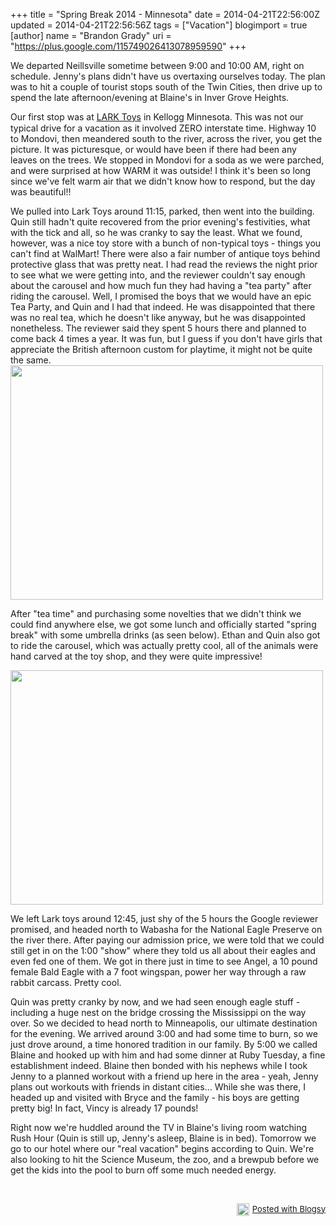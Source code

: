 +++
title = "Spring Break 2014 - Minnesota"
date = 2014-04-21T22:56:00Z
updated = 2014-04-21T22:56:56Z
tags = ["Vacation"]
blogimport = true 
[author]
	name = "Brandon Grady"
	uri = "https://plus.google.com/115749026413078959590"
+++

<p>We departed Neillsville sometime between 9:00 and 10:00 AM, right on schedule. Jenny's plans didn't have us overtaxing ourselves today. The plan was to hit a couple of tourist stops south of the Twin Cities, then drive up to spend the late afternoon/evening at Blaine's in Inver Grove Heights.</p><p>Our first stop was at <a href="http://www.larktoys.com/" target="_blank" style="line-height: 1.3em;">LARK Toys</a> in Kellogg Minnesota. This was not our typical drive for a vacation as it involved ZERO interstate time. Highway 10 to Mondovi, then meandered south to the river, across the river, you get the picture. It was picturesque, or would have been if there had been any leaves on the trees. We stopped in Mondovi for a soda as we were parched, and were surprised at how WARM it was outside! I think it's been so long since we've felt warm air that we didn't know how to respond, but the day was beautiful!!</p><p>We pulled into Lark Toys around 11:15, parked, then went into the building. Quin still hadn't quite recovered from the prior evening's festivities, what with the tick and all, so he was cranky to say the least. What we found, however, was a nice toy store with a bunch of non-typical toys - things you can't find at WalMart! There were also a fair number of antique toys behind protective glass that was pretty neat. I had read the reviews the night prior to see what we were getting into, and the reviewer couldn't say enough about the carousel and how much fun they had having a "tea party" after riding the carousel. Well, I promised the boys that we would have an epic Tea Party, and Quin and I had that indeed. He was disappointed that there was no real tea, which he doesn't like anyway, but he was disappointed nonetheless. The reviewer said they spent 5 hours there and planned to come back 4 times a year. It was fun, but I guess if you don't have girls that appreciate the British afternoon custom for playtime, it might not be quite the same.<a href="https://lh5.googleusercontent.com/-gi__KT45vnA/U1XofeIm4VI/AAAAAAAAhVE/S_0_tyoiRgE/s1280/Photo%25252020140421225639.jpg" target="_blank" style="line-height: 1.3em;"><img src="https://lh5.googleusercontent.com/-gi__KT45vnA/U1XofeIm4VI/AAAAAAAAhVE/S_0_tyoiRgE/s500/Photo%25252020140421225639.jpg" id="blogsy-1398139015833.713" class="alignnone" alt="" width="500" height="375"></a></p><p>After "tea time" and purchasing some novelties that we didn't think we could find anywhere else, we got some lunch and officially started "spring break" with some umbrella drinks (as seen below). Ethan and Quin also got to ride the carousel, which was actually pretty cool, all of the animals were hand carved at the toy shop, and they were quite impressive!</p><div class="separator" style="clear: both; text-align: none;"><a href="https://lh3.googleusercontent.com/--UeMnF8UnIk/U1XoheggpuI/AAAAAAAAhVM/cCUwWyrz-cc/s2048/Photo%25252020140421225639.jpg" target="_blank" style=""><img src="https://lh3.googleusercontent.com/--UeMnF8UnIk/U1XoheggpuI/AAAAAAAAhVM/cCUwWyrz-cc/s500/Photo%25252020140421225639.jpg" id="blogsy-1398139015826.5562" class="alignnone" width="500" height="375" alt=""></a></div><p> We left Lark toys around 12:45, just shy of the 5 hours the Google reviewer promised, and headed north to Wabasha for the National Eagle Preserve on the river there. After paying our admission price, we were told that we could still get in on the 1:00 "show" where they told us all about their eagles and even fed one of them. We got in there just in time to see Angel, a 10 pound female Bald Eagle with a 7 foot wingspan, power her way through a raw rabbit carcass. Pretty cool.</p><p>Quin was pretty cranky by now, and we had seen enough eagle stuff - including a huge nest on the bridge crossing the Mississippi on the way over. So we decided to head north to Minneapolis, our ultimate destination for the evening. We arrived around 3:00 and had some time to burn, so we just drove around, a time honored tradition in our family. By 5:00 we called Blaine and hooked up with him and had some dinner at Ruby Tuesday, a fine establishment indeed. Blaine then bonded with his nephews while I took Jenny to a planned workout with a friend up here in the area - yeah, Jenny plans out workouts with friends in distant cities... While she was there, I headed up and visited with Bryce and the family - his boys are getting pretty big! In fact, Vincy is already 17 pounds!</p><p>Right now we're huddled around the TV in Blaine's living room watching Rush Hour (Quin is still up, Jenny's asleep, Blaine is in bed). Tomorrow we go to our hotel where our "real vacation" begins according to Quin. We're also looking to hit the Science Museum, the zoo, and a brewpub before we get the kids into the pool to burn off some much needed energy.</p><p>&nbsp;</p><div style="text-align: right; font-size: small; clear: both;" id="blogsy_footer"><a href="http://blogsyapp.com" target="_blank"><img src="http://blogsyapp.com/images/blogsy_footer_icon.png" alt="Posted with Blogsy" style="vertical-align: middle; margin-right: 5px;" width="20" height="20" />Posted with Blogsy</a></div>

